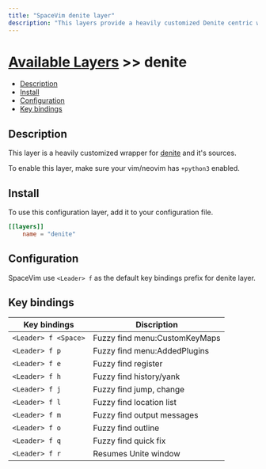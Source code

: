 ```yaml
---
title: "SpaceVim denite layer"
description: "This layers provide a heavily customized Denite centric work-flow"
---
```


# [Available Layers](../) >> denite

<!-- vim-markdown-toc GFM -->

- [Description](#description)
- [Install](#install)
- [Configuration](#configuration)
- [Key bindings](#key-bindings)

<!-- vim-markdown-toc -->

## Description

This layer is a heavily customized wrapper for [denite](https://github.com/Shougo/denite.nvim) and it's sources.

To enable this layer, make sure your vim/neovim has `+python3` enabled.

## Install

To use this configuration layer, add it to your configuration file.

```toml
[[layers]]
    name = "denite"
```

## Configuration

SpaceVim use `<Leader> f` as the default key bindings prefix for denite layer.

## Key bindings

| Key bindings         | Discription                   |
| -------------------- | ----------------------------- |
| `<Leader> f <Space>` | Fuzzy find menu:CustomKeyMaps |
| `<Leader> f p`       | Fuzzy find menu:AddedPlugins  |
| `<Leader> f e`       | Fuzzy find register           |
| `<Leader> f h`       | Fuzzy find history/yank       |
| `<Leader> f j`       | Fuzzy find jump, change       |
| `<Leader> f l`       | Fuzzy find location list      |
| `<Leader> f m`       | Fuzzy find output messages    |
| `<Leader> f o`       | Fuzzy find outline            |
| `<Leader> f q`       | Fuzzy find quick fix          |
| `<Leader> f r`       | Resumes Unite window          |
